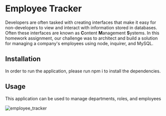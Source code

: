 # Employee Tracker

Developers are often tasked with creating interfaces that make it easy for non-developers to view and interact with information stored in databases. Often these interfaces are known as **C**ontent **M**anagement **S**ystems. In this homework assignment, our challenge was to architect and build a solution for managing a company's employees using node, inquirer, and MySQL.

## Installation

In order to run the application, please run npm i to install the dependencies.

## Usage 

This application can be used to manage departments, roles, and employees

![employee_tracker](tracker.gif)
